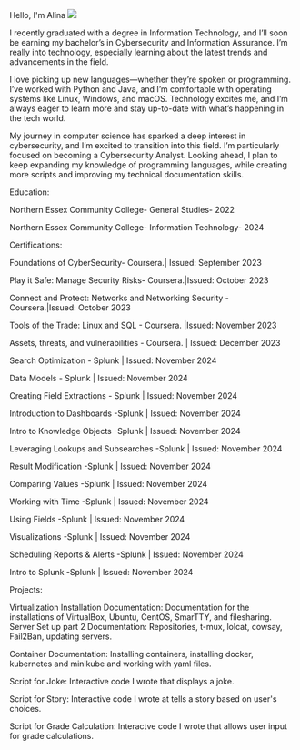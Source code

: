Hello, I'm Alina 
<a href="https://linkedin.com/in/AlinaConcepcion"><img src="https://img.shields.io/badge/-LinkedIn-0072b1?&style=for-the-badge&logo=linkedin&logoColor=white" /></a>
 
I recently graduated with a degree in Information Technology, and I’ll soon be earning my bachelor’s in Cybersecurity and Information Assurance. I’m really into technology, especially learning about the latest trends and advancements in the field.

I love picking up new languages—whether they’re spoken or programming. I’ve worked with Python and Java, and I’m comfortable with operating systems like Linux, Windows, and macOS. Technology excites me, and I’m always eager to learn more and stay up-to-date with what’s happening in the tech world.

My journey in computer science has sparked a deep interest in cybersecurity, and I’m excited to transition into this field. I’m particularly focused on becoming a Cybersecurity Analyst.
Looking ahead, I plan to keep expanding my knowledge of programming languages, while creating more scripts and improving my technical documentation skills.

Education:

Northern Essex Community College- General Studies- 2022		

Northern Essex Community College- Information Technology- 2024


Certifications:

Foundations of CyberSecurity-  Coursera.| Issued: September 2023

Play it Safe: Manage Security Risks-  Coursera.|Issued: October 2023

Connect and Protect: Networks and Networking Security -  Coursera.|Issued: October 2023

Tools of the Trade: Linux and SQL - Coursera. |Issued: November 2023

Assets, threats, and vulnerabilities - Coursera. | Issued: December 2023

Search Optimization - Splunk | Issued: November 2024

Data Models - Splunk | Issued: November 2024

Creating Field Extractions - Splunk | Issued: November 2024

Introduction to Dashboards -Splunk | Issued: November 2024

Intro to Knowledge Objects -Splunk | Issued: November 2024

Leveraging Lookups and Subsearches -Splunk | Issued: November 2024

Result Modification -Splunk | Issued: November 2024

Comparing Values -Splunk | Issued: November 2024

Working with Time -Splunk | Issued: November 2024

Using Fields -Splunk | Issued: November 2024

Visualizations -Splunk | Issued: November 2024

Scheduling Reports & Alerts -Splunk | Issued: November 2024

Intro to Splunk -Splunk | Issued: November 2024


Projects: 

Virtualization Installation Documentation: Documentation for the installations of VirtualBox, Ubuntu, CentOS, SmarTTY, and filesharing.
Server Set up part 2 Documentation: Repositories, t-mux, lolcat, cowsay, Fail2Ban, updating servers.

Container Documentation: Installing containers, installing docker, kubernetes and minikube and working with yaml files.

Script for Joke: Interactive code I wrote that displays a joke.

Script for Story: Interactive code I wrote at tells a story based on user's choices.

Script for Grade Calculation: Interactve code I wrote that allows user input for grade calculations. 
